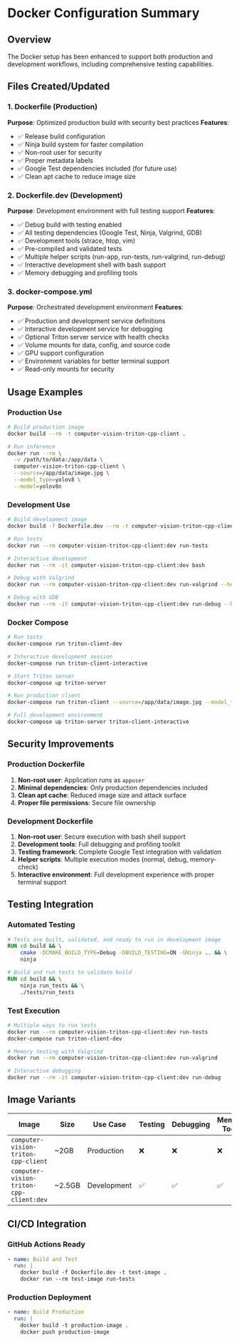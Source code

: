 # Docker Configuration Summary

## Overview
The Docker setup has been enhanced to support both production and development workflows, including comprehensive testing capabilities.

## Files Created/Updated

### 1. Dockerfile (Production)
**Purpose**: Optimized production build with security best practices
**Features**:
- ✅ Release build configuration
- ✅ Ninja build system for faster compilation  
- ✅ Non-root user for security
- ✅ Proper metadata labels
- ✅ Google Test dependencies included (for future use)
- ✅ Clean apt cache to reduce image size

### 2. Dockerfile.dev (Development)
**Purpose**: Development environment with full testing support
**Features**:
- ✅ Debug build with testing enabled
- ✅ All testing dependencies (Google Test, Ninja, Valgrind, GDB)
- ✅ Development tools (strace, htop, vim)
- ✅ Pre-compiled and validated tests
- ✅ Multiple helper scripts (run-app, run-tests, run-valgrind, run-debug)
- ✅ Interactive development shell with bash support
- ✅ Memory debugging and profiling tools

### 3. docker-compose.yml
**Purpose**: Orchestrated development environment
**Features**:
- ✅ Production and development service definitions
- ✅ Interactive development service for debugging
- ✅ Optional Triton server service with health checks
- ✅ Volume mounts for data, config, and source code
- ✅ GPU support configuration
- ✅ Environment variables for better terminal support
- ✅ Read-only mounts for security

## Usage Examples

### Production Use
```bash
# Build production image
docker build --rm -t computer-vision-triton-cpp-client .

# Run inference
docker run --rm \
  -v /path/to/data:/app/data \
  computer-vision-triton-cpp-client \
  --source=/app/data/image.jpg \
  --model_type=yolov8 \
  --model=yolov8n
```

### Development Use
```bash
# Build development image
docker build -f Dockerfile.dev --rm -t computer-vision-triton-cpp-client:dev .

# Run tests
docker run --rm computer-vision-triton-cpp-client:dev run-tests

# Interactive development
docker run --rm -it computer-vision-triton-cpp-client:dev bash

# Debug with Valgrind
docker run --rm computer-vision-triton-cpp-client:dev run-valgrind --help

# Debug with GDB
docker run --rm -it computer-vision-triton-cpp-client:dev run-debug --help
```

### Docker Compose
```bash
# Run tests
docker-compose run triton-client-dev

# Interactive development session
docker-compose run triton-client-interactive

# Start Triton server
docker-compose up triton-server

# Run production client
docker-compose run triton-client --source=/app/data/image.jpg --model_type=yolov8

# Full development environment
docker-compose up triton-server triton-client-interactive
```

## Security Improvements

### Production Dockerfile
1. **Non-root user**: Application runs as `appuser`
2. **Minimal dependencies**: Only production dependencies included
3. **Clean apt cache**: Reduced image size and attack surface
4. **Proper file permissions**: Secure file ownership

### Development Dockerfile
1. **Non-root user**: Secure execution with bash shell support
2. **Development tools**: Full debugging and profiling toolkit
3. **Testing framework**: Complete Google Test integration with validation
4. **Helper scripts**: Multiple execution modes (normal, debug, memory-check)
5. **Interactive environment**: Full development experience with proper terminal support

## Testing Integration

### Automated Testing
```dockerfile
# Tests are built, validated, and ready to run in development image
RUN cd build && \
    cmake -DCMAKE_BUILD_TYPE=Debug -DBUILD_TESTING=ON -GNinja .. && \
    ninja

# Build and run tests to validate build
RUN cd build && \
    ninja run_tests && \
    ./tests/run_tests
```

### Test Execution
```bash
# Multiple ways to run tests
docker run --rm computer-vision-triton-cpp-client:dev run-tests
docker-compose run triton-client-dev

# Memory testing with Valgrind
docker run --rm computer-vision-triton-cpp-client:dev run-valgrind

# Interactive debugging
docker run --rm -it computer-vision-triton-cpp-client:dev run-debug
```

## Image Variants

| Image | Size | Use Case | Testing | Debugging | Memory Tools |
|-------|------|----------|---------|-----------|--------------|
| `computer-vision-triton-cpp-client` | ~2GB | Production | ❌ | ❌ | ❌ |
| `computer-vision-triton-cpp-client:dev` | ~2.5GB | Development | ✅ | ✅ | ✅ |


## CI/CD Integration

### GitHub Actions Ready
```yaml
- name: Build and Test
  run: |
    docker build -f Dockerfile.dev -t test-image .
    docker run --rm test-image run-tests
```

### Production Deployment
```yaml
- name: Build Production
  run: |
    docker build -t production-image .
    docker push production-image
```
